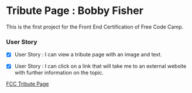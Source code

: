 # Tribute Page : Bobby Fisher

This is the first project for the Front End Certification of Free Code Camp.


### User Story

- [x] User Story : I can view a tribute page with an image and text.

- [x] User Story : I can click on a link that will take me to an external website with further information on the topic.

[FCC Tribute Page](https://www.freecodecamp.com/challenges/build-a-tribute-page)